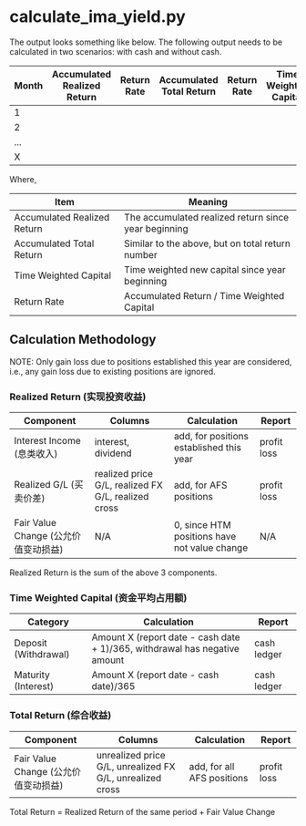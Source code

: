 # calculate_ima_yield.py

The output looks something like below. The following output needs to be calculated in two scenarios: with cash and without cash.

Month | Accumulated Realized Return | Return Rate | Accumulated Total Return | Return Rate | Time Weighted Capital
------|-----------------------------|-------------|--------------------------|------------|------------
1 | | | | | |
2 | | | | | |
... | | | | | |
X | | | | | |

Where,

Item | Meaning
-----|---------
Accumulated Realized Return | The accumulated realized return since year beginning
Accumulated Total Return | Similar to the above, but on total return number
Time Weighted Capital | Time weighted new capital since year beginning
Return Rate | Accumulated Return / Time Weighted Capital



## Calculation Methodology

NOTE: Only gain loss due to positions established this year are considered, i.e., any gain loss due to existing positions are ignored.

### Realized Return (实现投资收益)

Component | Columns | Calculation | Report
----------|---------|-------------|-------
Interest Income (息类收入) | interest, dividend | add, for positions established this year | profit loss
Realized G/L (买卖价差) | realized price G/L, realized FX G/L, realized cross | add, for AFS positions | profit loss
Fair Value Change (公允价值变动损益) | N/A | 0, since HTM positions have not value change | N/A

Realized Return is the sum of the above 3 components.


### Time Weighted Capital (资金平均占用额)

Category | Calculation | Report
---------|-------------|-------
Deposit (Withdrawal) | Amount X (report date - cash date + 1)/365, withdrawal has negative amount | cash ledger
Maturity (Interest) | Amount X (report date - cash date)/365 | cash ledger


### Total Return (综合收益)

Component | Columns | Calculation | Report
----------|---------|-------------|-------
Fair Value Change (公允价值变动损益) | unrealized price G/L, unrealized FX G/L, unrealized cross | add, for all AFS positions | profit loss

Total Return = Realized Return of the same period + Fair Value Change



